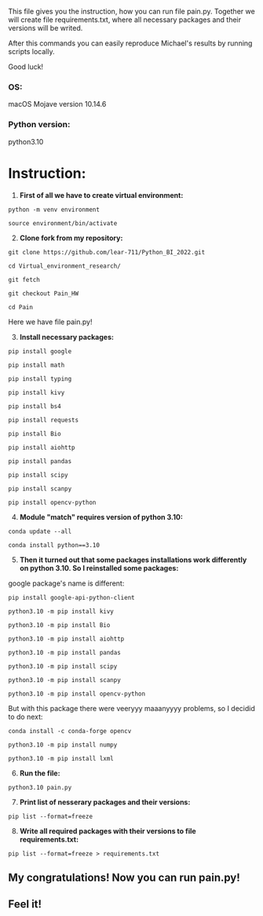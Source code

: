 This file gives you the instruction, how you can run file pain.py. Together we will create file requirements.txt, where all necessary packages and their versions will be writed.

After this commands you can easily reproduce Michael's results by running scripts locally.

Good luck!

### **OS**: 
macOS Mojave version 10.14.6
### **Python version**: 
python3.10


# Instruction:

1. **First of all we have to create virtual environment:**

```
python -m venv environment

source environment/bin/activate
```

2. **Clone fork from my repository:**

```
git clone https://github.com/lear-711/Python_BI_2022.git

cd Virtual_environment_research/

git fetch

git checkout Pain_HW

cd Pain
```

Here we have file pain.py!

3. **Install necessary packages:**

```
pip install google

pip install math

pip install typing

pip install kivy

pip install bs4

pip install requests

pip install Bio

pip install aiohttp

pip install pandas

pip install scipy

pip install scanpy

pip install opencv-python
```

4. **Module "match" requires version of python 3.10:**

```
conda update --all

conda install python==3.10
```

5. **Then it turned out that some packages installations work differently on python 3.10. So I reinstalled some packages:**

google package's name is different:
```
pip install google-api-python-client
```


```
python3.10 -m pip install kivy

python3.10 -m pip install Bio

python3.10 -m pip install aiohttp

python3.10 -m pip install pandas

python3.10 -m pip install scipy

python3.10 -m pip install scanpy

python3.10 -m pip install opencv-python
```
But with this package there were veeryyy maaanyyyy problems, so I decidid to do next:

```
conda install -c conda-forge opencv

python3.10 -m pip install numpy

python3.10 -m pip install lxml
```

6. **Run the file:**

```
python3.10 pain.py
```

7. **Print list of nesserary packages and their versions:**

```
pip list --format=freeze
```

8. **Write all required packages with their versions to file requirements.txt:**

```
pip list --format=freeze > requirements.txt
```

## My congratulations! Now you can run pain.py! 
## Feel it!